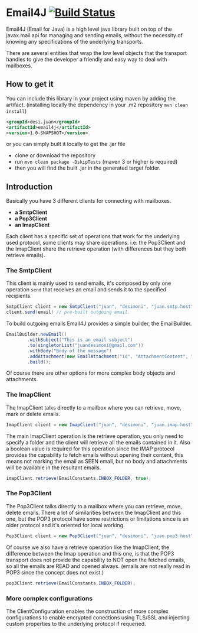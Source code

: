 # Email4J [![Build Status](https://travis-ci.org/juandesi/email4j.svg?branch=develop)](https://travis-ci.org/juandesi/email4j)


Email4J (Email for Java) is a high level java library built on top of the javax.mail api for managing and sending emails, without the necessity of knowing 
any specifications of the underlying transports.

There are several entities that wrap the low level objects that the transport handles to give the developer a friendly and easy way to deal with mailboxes.

## How to get it

You can include this library in your project using maven by adding the artifact. (installing locally the dependency in your .m2 repository `mvn clean install`)

```xml
<groupId>desi.juan</groupId>
<artifactId>email4j</artifactId>
<version>1.0-SNAPSHOT</version>
```
    
or you can simply built it locally to get the .jar file
    
* clone or download the repository
* run `mvn clean package -DskipTests` (maven 3 or higher is required)
* then you will find the built .jar in the generated target folder.  

## Introduction

Basically you have 3 different clients for connecting with mailboxes.

* **a SmtpClient**
* **a Pop3Client**
* **an ImapClient**

Each client has a specific set of operations that work for the underlying used protocol, some clients may share operations. i.e: the Pop3Client and the ImapClient
share the retrieve operation (with differences but they both retrieve emails).

### The SmtpClient

This client is mainly used to send emails, it's composed by only one operation `send` that receives an email and sends it to the specified recipients.

```java
SmtpClient client = new SmtpClient("juan", "desimoni", "juan.smtp.host", SmtpClient.DEFAULT_SMTP_PORT, new ClientConfiguration());
client.send(email) // pre-built outgoing email.
```

To build outgoing emails Email4J provides a simple builder, the EmailBuilder.

```java
EmailBuilder.newEmail()
        .withSubject("This is an email subject")
        .to(singletonList("juandesimoni@gmail.com"))
        .withBody("Body of the message")
        .addAttachment(new EmailAttachment("id", "AttachmentContent", "text/plain; charset=UTF-8"))
        .build();
```

Of course there are other options for more complex body objects and attachments.

### The ImapClient
The ImapClient talks directly to a mailbox where you can retrieve, move, mark or delete emails.

```java
ImapClient client = new ImapClient("juan", "desimoni", "juan.imap.host", ImapClient.DEFAULT_IMAPS_PORT, new ClientConfiguration());
```

The main ImapClient operation is the retrieve operation, you only need to specify a folder and the client will retrieve all the emails 
contained in it. Also a boolean value is required for this operation since the IMAP protocol provides the capability to fetch emails 
without opening their content, this means not marking the email as SEEN email, but no body and attachments will be available in the resultant
emails.

```java
imapClient.retrieve(EmailConstants.INBOX_FOLDER, true);
```

### The Pop3Client 
The Pop3Client talks directly to a mailbox where you can retrieve, move, delete emails. There a lot of similarities between 
the ImapClient and this one, but the POP3 protocol have some restrictions or limitations since is an older protocol and it's oriented
for local working.

```java
Pop3Client client = new Pop3Client("juan", "desimoni", "juan.pop3.host", Pop3Client.DEFAULT_POP3S_PORT, new ClientConfiguration());
```

Of course we also have a retrieve operation like the ImapClient, the difference between the Imap operation and this one, is that the 
POP3 transport does not provide the capability to NOT open the fetched emails, so all the emails are READ and opened always. (emails are not
really read in POP3 since the concept does not exist.)

```java
pop3Client.retrieve(EmailConstants.INBOX_FOLDER);
```

### More complex configurations

The ClientConfiguration enables the construction of more complex configurations to enable encrypted conections using TLS/SSL
and injecting custom properties to the underlying protocol if requeried.

